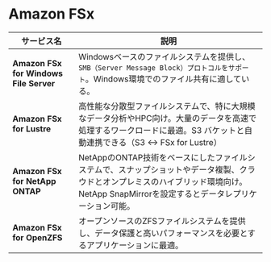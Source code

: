 # Amazon FSx

| サービス名                       | 説明 |
|--------------------------------|-----------------------------------------------------------|
| **Amazon FSx for Windows File Server** | Windowsベースのファイルシステムを提供し、`SMB（Server Message Block）プロトコルをサポート`。Windows環境でのファイル共有に適している。 |
| **Amazon FSx for Lustre**        | 高性能な分散型ファイルシステムで、特に大規模なデータ分析やHPC向け。大量のデータを高速で処理するワークロードに最適。S3 バケットと自動連携できる（S3 <-> FSx for Lustre） |
| **Amazon FSx for NetApp ONTAP**  | NetAppのONTAP技術をベースにしたファイルシステムで、スナップショットやデータ複製、クラウドとオンプレミスのハイブリッド環境向け。NetApp SnapMirrorを設定するとデータレプリケーション可能。 |
| **Amazon FSx for OpenZFS**       | オープンソースのZFSファイルシステムを提供し、データ保護と高いパフォーマンスを必要とするアプリケーションに最適。 |
